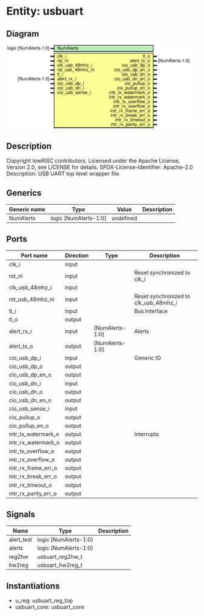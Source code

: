 # Entity: usbuart

## Diagram

![Diagram](usbuart.svg "Diagram")
## Description

Copyright lowRISC contributors.
 Licensed under the Apache License, Version 2.0, see LICENSE for details.
 SPDX-License-Identifier: Apache-2.0
 Description: USB UART top level wrapper file
 
## Generics

| Generic name | Type                  | Value     | Description |
| ------------ | --------------------- | --------- | ----------- |
| NumAlerts    | logic [NumAlerts-1:0] | undefined |             |
## Ports

| Port name            | Direction | Type            | Description                           |
| -------------------- | --------- | --------------- | ------------------------------------- |
| clk_i                | input     |                 |                                       |
| rst_ni               | input     |                 | Reset synchronized to clk_i           |
| clk_usb_48mhz_i      | input     |                 |                                       |
| rst_usb_48mhz_ni     | input     |                 | Reset synchronized to clk_usb_48mhz_i |
| tl_i                 | input     |                 | Bus Interface                         |
| tl_o                 | output    |                 |                                       |
| alert_rx_i           | input     | [NumAlerts-1:0] | Alerts                                |
| alert_tx_o           | output    | [NumAlerts-1:0] |                                       |
| cio_usb_dp_i         | input     |                 | Generic IO                            |
| cio_usb_dp_o         | output    |                 |                                       |
| cio_usb_dp_en_o      | output    |                 |                                       |
| cio_usb_dn_i         | input     |                 |                                       |
| cio_usb_dn_o         | output    |                 |                                       |
| cio_usb_dn_en_o      | output    |                 |                                       |
| cio_usb_sense_i      | input     |                 |                                       |
| cio_pullup_o         | output    |                 |                                       |
| cio_pullup_en_o      | output    |                 |                                       |
| intr_tx_watermark_o  | output    |                 | Interrupts                            |
| intr_rx_watermark_o  | output    |                 |                                       |
| intr_tx_overflow_o   | output    |                 |                                       |
| intr_rx_overflow_o   | output    |                 |                                       |
| intr_rx_frame_err_o  | output    |                 |                                       |
| intr_rx_break_err_o  | output    |                 |                                       |
| intr_rx_timeout_o    | output    |                 |                                       |
| intr_rx_parity_err_o | output    |                 |                                       |
## Signals

| Name       | Type                  | Description |
| ---------- | --------------------- | ----------- |
| alert_test | logic [NumAlerts-1:0] |             |
| alerts     | logic [NumAlerts-1:0] |             |
| reg2hw     | usbuart_reg2hw_t      |             |
| hw2reg     | usbuart_hw2reg_t      |             |
## Instantiations

- u_reg: usbuart_reg_top
- usbuart_core: usbuart_core
